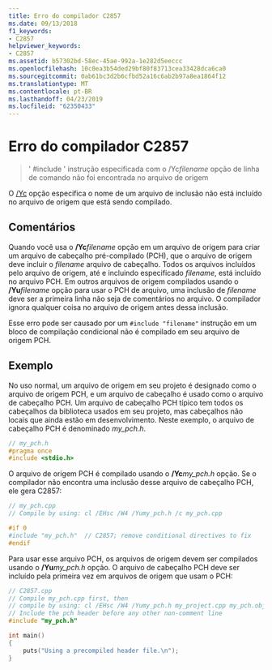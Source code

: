 ```yaml
---
title: Erro do compilador C2857
ms.date: 09/13/2018
f1_keywords:
- C2857
helpviewer_keywords:
- C2857
ms.assetid: b57302bd-58ec-45ae-992a-1e282d5eeccc
ms.openlocfilehash: 10c0ea3b54ded29bf80f83713cea33428dca6ca0
ms.sourcegitcommit: 0ab61bc3d2b6cfbd52a16c6ab2b97a8ea1864f12
ms.translationtype: MT
ms.contentlocale: pt-BR
ms.lasthandoff: 04/23/2019
ms.locfileid: "62350433"
---
```

# <a name="compiler-error-c2857"></a>Erro do compilador C2857

> ' #include ' instrução especificada com o /Yc*filename* opção de linha de comando não foi encontrada no arquivo de origem

O [/Yc](../../build/reference/yc-create-precompiled-header-file.md) opção especifica o nome de um arquivo de inclusão não está incluído no arquivo de origem que está sendo compilado.

## <a name="remarks"></a>Comentários

Quando você usa o **/Yc**<em>filename</em> opção em um arquivo de origem para criar um arquivo de cabeçalho pré-compilado (PCH), que o arquivo de origem deve incluir o *filename* arquivo de cabeçalho. Todos os arquivos incluídos pelo arquivo de origem, até e incluindo especificado *filename*, está incluído no arquivo PCH. Em outros arquivos de origem compilados usando o **/Yu**<em>filename</em> opção para usar o PCH de arquivo, uma inclusão de *filename* deve ser a primeira linha não seja de comentários no arquivo. O compilador ignora qualquer coisa no arquivo de origem antes dessa inclusão.

Esse erro pode ser causado por um `#include "filename"` instrução em um bloco de compilação condicional não é compilado em seu arquivo de origem PCH.

## <a name="example"></a>Exemplo

No uso normal, um arquivo de origem em seu projeto é designado como o arquivo de origem PCH, e um arquivo de cabeçalho é usado como o arquivo de cabeçalho PCH. Um arquivo de cabeçalho PCH típico tem todos os cabeçalhos da biblioteca usados em seu projeto, mas cabeçalhos não locais que ainda estão em desenvolvimento. Neste exemplo, o arquivo de cabeçalho PCH é denominado *my_pch.h*.

```cpp
// my_pch.h
#pragma once
#include <stdio.h>
```

O arquivo de origem PCH é compilado usando o **/Yc**<em>my_pch.h</em> opção. Se o compilador não encontra uma inclusão desse arquivo de cabeçalho PCH, ele gera C2857:

```cpp
// my_pch.cpp
// Compile by using: cl /EHsc /W4 /Yumy_pch.h /c my_pch.cpp

#if 0
#include "my_pch.h"  // C2857; remove conditional directives to fix
#endif
```

Para usar esse arquivo PCH, os arquivos de origem devem ser compilados usando o **/Yu**<em>my_pch.h</em> opção. O arquivo de cabeçalho PCH deve ser incluído pela primeira vez em arquivos de origem que usam o PCH:

```cpp
// C2857.cpp
// Compile my_pch.cpp first, then
// compile by using: cl /EHsc /W4 /Yumy_pch.h my_project.cpp my_pch.obj
// Include the pch header before any other non-comment line
#include "my_pch.h"

int main()
{
    puts("Using a precompiled header file.\n");
}
```